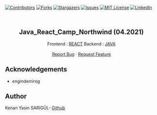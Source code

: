[![Contributors][contributors-shield]][contributors-url]
[![Forks][forks-shield]][forks-url]
[![Stargazers][stars-shield]][stars-url]
[![Issues][issues-shield]][issues-url]
[![MIT License][license-shield]][license-url]
[![LinkedIn][linkedin-shield]][linkedin-url]

<br>

<p align="center">
  <h2 align="center">Java_React_Camp_Northwind (04.2021)</h2>
  <p align="center">
    Frontend : <a href="https://github.com/kenanyasinsarigul/Java_React_Camp_Northwind/tree/main/Frontend">REACT</a>
    Backend : <a href="https://github.com/kenanyasinsarigul/Java_React_Camp_Northwind/tree/main/Backend">JAVA</a>
    <br />
    <br />
    <a href="https://github.com/kenanyasinsarigul/Java_React_Camp_Northwind/issues">Report Bug</a>
    ·
    <a href="https://github.com/kenanyasinsarigul/Java_React_Camp_Northwind/issues">Request Feature</a>
  </p>
</p>


## Acknowledgements

- engindemirog

## Author
Kenan Yasin SARIGÜL- <a href="https://github.com/kenanyasinsarigul/">Github</a>

[contributors-shield]: https://img.shields.io/github/contributors/kenanyasinsarigul/Java_React_Camp_Northwind.svg?style=for-the-badge
[contributors-url]: https://github.com/kenanyasinsarigul/Java_React_Camp_Northwind/graphs/contributors
[forks-shield]: https://img.shields.io/github/forks/kenanyasinsarigul/Java_React_Camp_Northwind.svg?style=for-the-badge
[forks-url]: https://github.com/kenanyasinsarigul/Java_React_Camp_Northwind/network/members
[stars-shield]: https://img.shields.io/github/stars/kenanyasinsarigul/Java_React_Camp_Northwind.svg?style=for-the-badge
[stars-url]: https://github.com/kenanyasinsarigul/Java_React_Camp_Northwind/stargazers
[issues-shield]: https://img.shields.io/github/issues/kenanyasinsarigul/Java_React_Camp_Northwind.svg?style=for-the-badge
[issues-url]: https://github.com/kenanyasinsarigul/Java_React_Camp_Northwind/issues
[license-shield]: https://img.shields.io/github/license/kenanyasinsarigul/Java_React_Camp_Northwind.svg?style=for-the-badge
[license-url]: https://github.com/kenanyasinsarigul/Java_React_Camp_Northwind/blob/master/LICENSE.txt
[linkedin-shield]: https://img.shields.io/badge/-LinkedIn-black.svg?style=for-the-badge&logo=linkedin&colorB=555
[linkedin-url]: https://www.linkedin.com/in/kenan-yasin-sar%C4%B1g%C3%BCl-155379188/
